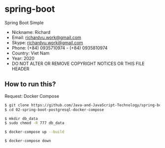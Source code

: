 # spring-boot
Spring Boot Simple

 * Nickname: Richard
 * Email: richardvu.work@gmail.com
 * Skype: richardvu.work@gmail.com
 * Phone: (+84) 0935710974 - (+84) 0935810974
 * Country: Viet Nam
 * Year: 2020
 * DO NOT ALTER OR REMOVE COPYRIGHT NOTICES OR THIS FILE HEADER

## How to run this?
Request: Docker Compose 

```bash
$ git clone https://github.com/Java-and-JavaScript-Technology/spring-boot.git
$ cd 02-spring-boot-postgresql-docker-compose

$ mkdir db_data
$ sudo chmod -R 777 db_data

$ docker-compose up --build

$ docker-compose down
